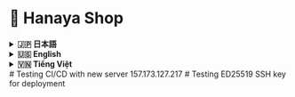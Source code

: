# 🌸 Hanaya Shop

<details>
<summary><strong>🇯🇵 日本語</strong></summary>

## 目次

-   [🔗 リンク](#links-jp)
-   [🛠️ インストール/セットアップのご案内](#install-jp)
-   [概要](#overview-jp)
-   [🎯 プロジェクト目的](#goals-jp)
-   [🌟 機能](#features-jp)
    -   [👤 顧客向け](#customers-jp)
    -   [🛠️ 管理者向け](#admin-section)
-   [🛠️ 技術スタック](#tech-jp)
    -   [💡 ハイライトと実運用効果](#highlights-jp)
-   [🗂️ ディレクトリ構成](#structure-jp)
-   [🚀 今後の改善点](#future-jp)

## 🔗 リンク <a id="links-jp"></a>

-   ウェブサイト: [Hanaya Shop](http://hanayashop.com)
-   デモ動画: [YouTube デモ](https://youtu.be/MLeE64xe4O0)

## 🎯 テスト用アカウント <a id="test-accounts-jp"></a>

**Hanaya Shopを登録前に体験してみてください！** 以下のテストアカウントを使用して、新しいアカウントを作成することなく、すべての顧客向け機能を完全無料でお試しいただけます。

| メールアドレス              | パスワード   | 備考                    |
|-----------------------------|-------------|------------------------|
| testuser0@gmail.com         | 123456789   | 完全無料でご利用可能      |
| testuser1@gmail.com         | 123456789   | 全機能をお試しできます    |
| testuser2@gmail.com         | 123456789   | お気軽にご体験ください    |
| testuser3@gmail.com         | 123456789   | 安心してご利用ください    |
| testuser4@gmail.com         | 123456789   | すべて無料です          |
| testuser5@gmail.com         | 123456789   | ご自由にお使いください    |
| testuser6@gmail.com         | 123456789   | 制限なくご利用可能      |
| testuser7@gmail.com         | 123456789   | 気軽にお試しください      |
| testuser8@gmail.com         | 123456789   | 完全フリーアクセス      |
| testuser9@gmail.com         | 123456789   | 無料体験アカウント      |

💡 **使用方法**: ログインページでいずれかのアカウントでログインし、商品閲覧・購入・チャットボット・多言語切替など、顧客向け機能を自由にお試しください。

## 🛠️ インストール/セットアップのご案内 <a id="install-jp"></a>

-   本番環境（Production）: [DEPLOYMENT_GUIDE.md](./%23GUIDE/DEPLOYMENT_GUIDE.md)
-   開発環境（Developing）: [README_DEV.md](./%23GUIDE/README_DEV.md)

![Hanaya Shop Hero Banner](.github/images/jp/hero-banner.png)
<div align="center">

_メインページのイメージ_

</div>

## 概要 <a id="overview-jp"></a>

ベトナムでは、特に祝祭期に、鮮度が短い花が売れ残り、価値を生む前に廃棄されてしまう課題が存在します。販売機会の逸失と需要とのミスマッチが、事業者の損失と社会的な無駄を生み出しています。

**Hanaya Shop**は、この「もったいない」をテクノロジーで減らすために生まれたオンライン・フラワーショップです。販売者の露出を広げ、顧客との接点を増やし、最適なタイミングで最適な顧客に花を届ける——そのためのプロダクトとして設計されています。直感的なUI/UX、堅牢な在庫・注文・決済ドメイン、運用に耐える管理機能を備え、将来的には販売者と顧客のマッチングをさらに高度化して、廃棄ゼロに近づけることを目指します。

<div align="center">
<img src=".github/images/all/trash1.png" alt="poor flower" width="800"/>

_花の廃棄問題の実態_

</div>

---

## 🎯 プロジェクト目的 <a id="goals-jp"></a>

-   現実の課題（廃棄）に向き合い、販売機会と需要のマッチングを最適化する
-   花屋向けにシンプルで拡張性の高いECプラットフォームを提供し、導入/運用コストを下げる
-   在庫・注文・決済の業務を安全に自動化し、人的ミスを減らす
-   管理者ダッシュボードで売上・在庫・人気商品などを可視化し、意思決定を高速化する
-   将来的な外部連携（決済、地図、通知、レコメンド）に備えた拡張性を確保する

---

## 🌟 機能 <a id="features-jp"></a>

### 👤 顧客向け <a id="customers-jp"></a>

-   商品一覧・詳細、カテゴリ/用途/価格のフィルタリング
-   ベストセラーや特価商品のハイライト表示
-   カート、注文作成、購入履歴
-   多言語切替（日本語/英語/ベトナム語）
-   注文ステータスに応じたメール通知
-   チャットボットによる購買サポート
-   直感的な住所選択（地図API連携）
-   多様な決済手段（代金引換、銀行カード、PayPal）

<div align="center">

<img src=".github/images/jp/customer-features.png" alt="Customer Features Screenshot" width="850"/>

<img src=".github/images/jp/customer-features2.png" alt="Customer Features Screenshot" width="850"/>
<img src=".github/images/jp/customer-features3.png" alt="Customer Features Screenshot" width="850"/>

</div>

### 🛠️ 管理者向け <a id="admin-section"></a>

-   商品カテゴリ・商品 CRUD（表示/非表示切替含む）
-   注文の承認/キャンセル/ステータス更新、効率的な処理 UI
-   在庫監視（売り切れ/閾値接近の把握）
-   月次売上などのダッシュボード指標・統計
-   顧客管理、購入傾向の把握

<div align="center">

<img src=".github/images/jp/admin-dashboard.png" alt="Admin Dashboard Screenshot" width="850"/>

<img src=".github/images/jp/order.png" alt="Admin Dashboard Screenshot" width="850"/>

</div>

---

## 🛠️ 技術スタック <a id="tech-jp"></a>

| 技術           | 目的                           |
| -------------- | ------------------------------ |
| PHP 8.2        | バックエンド開発               |
| Laravel 12.2   | PHP バックエンドフレームワーク |
| JavaScript     | フロントエンド開発             |
| Vite           | 高速フロントエンドビルド       |
| Blade          | サーバーサイド UI テンプレート |
| Tailwind CSS   | UI デザイン                    |
| TinyMCE        | リッチテキストエディタ         |
| MySQL          | データベース                   |
| Redis          | キャッシュ・キュー             |
| nginx          | Web サーバー                   |
| Docker Compose | パッケージ化・デプロイ         |

### 💡 ハイライトと実運用効果（Highlights & Impact） <a id="highlights-jp"></a>

-   Docker Compose: 環境差異を排除し、1コマンドで導入。本番更新はイメージ差し替えで安全・迅速。
-   SSR + Tailwind: 初期表示が速くSEOに有利。離脱率を抑制し、コンバージョン改善。
-   キュー（Redis）: メール通知や重い処理を非同期化し、応答速度を安定化。
-   チャットボット: 購入前の疑問解消を自動化し、カゴ落ちを削減。
-   TinyMCE: 記事/販促の表現力向上で集客を強化。
-   複数決済（代金引換・カード・PayPal）: 決済ハードルを下げ、成約率を向上。

<div align="center">
<img src=".github/images/all/performance.png" alt="pagespeed.web.dev" width="850"/>

_pagespeed.web.dev_

<img src=".github/images/all/performance2.png" alt="webpagetest.org" width="850"/>

_webpagetest.org_

**_システムパフォーマンス指標_**

</div>

---

## 🗂️ ディレクトリ構成 <a id="structure-jp"></a>

```bash
hanaya-shop/
├── app/                # コントローラー、モデル、サービス
│   ├── Console/        # Artisanコマンド
│   ├── Http/           # コントローラー、ミドルウェア、リクエスト
│   ├── Models/         # モデル
│   ├── Notifications/  # 通知
│   ├── Providers/      # サービスプロバイダー
│   ├── Services/       # サービスクラス
│   └── View/           # Bladeコンポーネント
├── bootstrap/          # Laravel初期化
│   └── cache/          # キャッシュ
├── config/             # システム設定
├── database/           # マイグレーション・シーダー・ファクトリー
│   ├── factories/
│   ├── migrations/
│   ├── seeders/
│   └── sql/
├── public/             # 画像・エントリポイント
│   ├── build/
│   ├── fixed_resources/
│   ├── images/
│   └── js/
├── resources/          # CSS・JS・Bladeテンプレート・言語
│   ├── css/
│   ├── js/
│   ├── lang/
│   └── views/
├── routes/             # Web/APIルーティング
│   ├── admin.php
│   ├── auth.php
│   ├── console.php
│   ├── user.php
│   └── web.php
├── storage/            # アップロード・ログ
│   ├── framework/
│   └── logs/
├── tests/              # ユニット・機能テスト
│   ├── Feature/
│   └── Unit/
├── Dockerfile          # Docker設定
├── docker-compose.yml  # Docker環境構築
└── README.md           # ドキュメント
```

## 🚀 今後の改善点 <a id="future-jp"></a>

### I. インフラストラクチャと展開の強化

1. **クラウドインフラのアップグレード**
   - **目的**: AWSまたはAzureサービスを使用してプロジェクトを展開し、スケーラビリティと統合サービスを活用する
   - **現状**: 現在はContaboサービスを使用しており、スケーラビリティが限られている

2. **CI/CDの自動化**
   - **目的**: ソースコード変更時に自動的にデプロイするCI/CDプロセスを強化し、展開時間を短縮
   - **現状**: 基本的なデプロイスクリプトはあるが、自動化されたパイプラインはない

3. **セキュリティ強化**
   - **目的**: SSL証明書を追加し、HTTPSを実装してユーザーセキュリティを向上
   - **現状**: 証明書の基本的な構造は存在するが完全には実装されていない

### II. ユーザーエクスペリエンスの向上

4. **AI強化型チャットボット**
   - **目的**: ChatGPT APIを使用してチャットボットを改良し、よりスマートな応答とユーザーの説明から商品を推薦する機能を実現
   - **現状**: 事前定義されたシナリオに基づく基本的なチャットボットが存在

5. **地図APIの統合**
   - **目的**: Maps APIを追加して、顧客と配送スタッフが正確に位置を特定できるようにする
   - **現状**: 地図連携は実装されていない

6. **インタラクティブ機能**
   - **目的**: ショート動画、ミニゲーム、クーポンを追加して、買い物中のエンゲージメントを高める
   - **現状**: これらのインタラクティブ機能はまだ実装されていない

7. **注文追跡の強化**
   - **目的**: 注文追跡機能と配送スタッフ向け追跡ページを追加
   - **現状**: 詳細な追跡なしの基本的な注文管理が存在

### III. 管理・運用の改善

8. **管理者向け静的コンテンツ管理**
   - **目的**: fixed-resources内の画像やテキストを管理するための管理ページを追加し、コンテンツ編集を容易にする
   - **現状**: 静的リソースは`public/fixed_resources`に保存されているが、管理インターフェースがない

9. **動的コンテンツの多言語対応**
   - **目的**: データベースに保存されているコンテンツに対する多言語機能を開発
   - **現状**: 現在は静的コンテンツのみが複数言語に対応

10. **商品分類のためのOOP適用**
    - **目的**: 商品タイプをより良く管理するためにOOPでコードアーキテクチャを改善
    - **現状**: 商品モデルの構造は存在するが階層的な実装はされていない

### IV. ビジネスと拡張の改善

11. **実際の決済連携**
    - **目的**: 銀行や電子ウォレットと連携して実際の決済処理を行う
    - **現状**: PaymentServiceの構造は存在するが、実際の決済ゲートウェイとの連携はない

12. **マーケットプレイス展開**
    - **目的**: 単一ショップではなく、複数の出店者を持つEコマースプラットフォームに発展
    - **現状**: 現在は単一店舗モデルとして運営

---

</details>

<details>
<summary><strong>🇺🇸 English</strong></summary>

## Table of Contents

-   [🔗 Links](#links-en)
-   [🛠️ Installation / Setup](#install-en)
-   [Overview](#overview-en)
-   [🎯 Project Goals](#goals-en)
-   [🌟 Features](#features-en)
    -   [👤 For Customers](#customers-en)
    -   [🛠️ For Admins](#admin-en)
-   [🛠️ Technologies Used](#tech-en)
    -   [💡 Highlights & Real-world Impact](#highlights-en)
-   [🗂️ Project Structure](#structure-en)
-   [🚀 Future Improvements](#future-en)

## 🔗 Links <a id="links-en"></a>

-   Website: [Hanaya Shop](http://hanayashop.com)
-   Demo video: [YouTube Demo](https://youtu.be/MLeE64xe4O0)

## 🎯 Test Accounts <a id="test-accounts-en"></a>

**Experience Hanaya Shop before registering!** Use one of the following test accounts to explore all customer features completely free without creating a new account.

| Email                      | Password    | Note                              |
|----------------------------|-------------|-----------------------------------|
| testuser0@gmail.com        | 123456789   | Completely free to use            |
| testuser1@gmail.com        | 123456789   | Try all features                  |
| testuser2@gmail.com        | 123456789   | Feel free to explore              |
| testuser3@gmail.com        | 123456789   | Safe to use                       |
| testuser4@gmail.com        | 123456789   | Everything is free                |
| testuser5@gmail.com        | 123456789   | Use freely                        |
| testuser6@gmail.com        | 123456789   | No restrictions                   |
| testuser7@gmail.com        | 123456789   | Casual testing welcome            |
| testuser8@gmail.com        | 123456789   | Full free access                  |
| testuser9@gmail.com        | 123456789   | Free trial account                |

💡 **How to use**: Log in with any of these accounts on the login page and freely explore all customer features such as browsing, purchasing, chatbot, and language switching.

## 🛠️ Installation / Setup <a id="install-en"></a>

-   Production guide: [DEPLOYMENT_GUIDE.md](./%23GUIDE/DEPLOYMENT_GUIDE.md)
-   Development guide: [README_DEV.md](./%23GUIDE/README_DEV.md)

![Hanaya Shop Hero Banner](.github/images/en/hero-banner.png)
<div align="center">

_Main page visualization_

</div>

## Overview <a id="overview-en"></a>

In Vietnam, especially during holidays, many fresh flowers are wasted because freshness is short and buyers are not reached in time. This mismatch between supply and demand hurts sellers and creates social waste.

**Hanaya Shop** is built to tackle this real problem. It expands exposure for sellers, increases buyer touchpoints, and helps every flower meet the right customer at the right time. With modern, intuitive UX, a reliable Laravel backend, SSR-first rendering, and a pragmatic domain model for inventory, orders, and payments, the platform is production-ready and designed to evolve toward smarter buyer–seller matching and near-zero waste.

<div align="center">
<img src=".github/images/all/trash1.png" alt="poor flower" width="800"/>

_Real-world image of flower waste problem_

</div>

---

## 🎯 Project Goals <a id="goals-en"></a>

-   Confront the real-world waste problem by improving the match between supply and demand
-   Offer a simple, extensible platform that lowers deployment and operating costs for flower shops
-   Automate inventory, ordering, and payments safely to reduce human error
-   Provide actionable insights via dashboards (revenue, stock, best-sellers) to speed decision-making
-   Keep the architecture open for future integrations (payments, maps, notifications, recommendations)

---

## 🌟 Features <a id="features-en"></a>

### 👤 For Customers <a id="customers-en"></a>

-   Product catalog and details with category/occasion/price filters
-   Best-seller and special-deal highlights
-   Cart, checkout, and order history
-   Multi-language switching (e.g., Japanese/English/Vietnamese)
-   Email notifications for order status updates
-   Chatbot assistance during browsing and checkout
-   Multiple payment options: Cash on Delivery (COD), bank card, PayPal

<div align="center">

<img src=".github/images/en/customer-features.png" alt="Customer Features Screenshot" width="850"/>

<img src=".github/images/en/customer-features2.png" alt="Customer Features Screenshot" width="850"/>
<img src=".github/images/en/customer-features3.png" alt="Customer Features Screenshot" width="850"/>

</div>

### 🛠️ For Admins <a id="admin-en"></a>

-   Category and product CRUD with visibility toggles
-   Efficient order processing (approve/cancel/update status)
-   Inventory monitoring (low-stock alerts)
-   KPIs and dashboards including monthly revenue tracking
-   Customer management and purchasing insights

<div align="center">

<img src=".github/images/en/admin-dashboard.png" alt="Admin Dashboard Screenshot" width="850"/>

<img src=".github/images/en/order.png" alt="Admin Dashboard Screenshot" width="850"/>

</div>

---

## 🛠️ Technologies Used <a id="tech-en"></a>

| Technology     | Purpose                  |
| -------------- | ------------------------ |
| PHP 8.2        | Backend programming      |
| Laravel 12.2   | PHP backend framework    |
| JavaScript     | Frontend programming     |
| Vite           | Fast frontend build tool |
| Blade          | Server-side UI templates |
| Tailwind CSS   | UI design                |
| TinyMCE        | Rich text editor         |
| MySQL          | Database                 |
| Redis          | Cache & queue            |
| nginx          | Web server               |
| Docker Compose | Packaging & deployment   |

### 💡 Highlights & Real-world Impact <a id="highlights-en"></a>

-   Docker Compose: One-command installs and safe, image-based production updates; eliminates environment drift.
-   SSR + Tailwind: Faster first paint and better SEO; reduces bounce and improves conversion.
-   Queues (Redis): Offloads email and heavy tasks; keeps requests fast and stable.
-   Chatbot: Automates pre-purchase Q&A; reduces cart abandonment.
-   TinyMCE: Better, richer promotional content; improves engagement.
-   Multiple payments (COD, bank card, PayPal): Lowers checkout friction; increases successful payments.

<div align="center">
<img src=".github/images/all/performance.png" alt="pagespeed.web.dev" width="850"/>

_pagespeed.web.dev_

<img src=".github/images/all/performance2.png" alt="webpagetest.org" width="850"/>

_webpagetest.org_

**_System performance metrics_**

</div>

---

## 🗂️ Project Structure <a id="structure-en"></a>

```bash
hanaya-shop/
├── app/                # Controllers, models, services
│   ├── Console/        # Artisan commands
│   ├── Http/           # Controllers, middleware, requests
│   ├── Models/         # Models
│   ├── Notifications/  # Notifications
│   ├── Providers/      # Service providers
│   ├── Services/       # Service classes
│   └── View/           # Blade components
├── bootstrap/          # Laravel initialization
│   └── cache/          # Cache
├── config/             # System configuration
├── database/           # Migrations, seeders, factories
│   ├── factories/
│   ├── migrations/
│   ├── seeders/
│   └── sql/
├── public/             # Images & entry point
│   ├── build/
│   ├── fixed_resources/
│   ├── images/
│   └── js/
├── resources/          # CSS, JS, Blade templates, languages
│   ├── css/
│   ├── js/
│   ├── lang/
│   └── views/
├── routes/             # Web/API routing
│   ├── admin.php
│   ├── auth.php
│   ├── console.php
│   ├── user.php
│   └── web.php
├── storage/            # Uploads, logs
│   ├── framework/
│   └── logs/
├── tests/              # Unit & feature tests
│   ├── Feature/
│   └── Unit/
├── Dockerfile          # Docker configuration
├── docker-compose.yml  # Docker setup
└── README.md           # Documentation
```

## 🚀 Future Improvements <a id="future-en"></a>

### I. Infrastructure & Deployment Enhancements

1. **Cloud Infrastructure Upgrade**
   - **Purpose**: Utilize AWS or Azure services for project deployment, leveraging scalability and integrated services
   - **Current Status**: Currently using Contabo services with limited scalability options

2. **Automated CI/CD**
   - **Purpose**: Enhance CI/CD process to automate deployment when source code changes, reducing deployment time
   - **Current Status**: Basic deployment scripts exist but without an automated pipeline

3. **Enhanced Security**
   - **Purpose**: Add SSL certificates and implement HTTPS for increased user security
   - **Current Status**: Basic structure for certificates exists but not fully implemented

### II. User Experience Improvements

4. **AI-Enhanced Chatbot**
   - **Purpose**: Improve the chatbot using ChatGPT API for smarter responses and product recommendations from user descriptions
   - **Current Status**: A basic chatbot exists that works on predefined scenarios

5. **Maps Integration**
   - **Purpose**: Add Maps API to help customers and delivery personnel accurately locate addresses
   - **Current Status**: No map integration implemented

6. **Interactive Features**
   - **Purpose**: Add short videos, mini-games, and vouchers to increase engagement during shopping
   - **Current Status**: These interactive features are not yet implemented

7. **Order Tracking Enhancement**
   - **Purpose**: Add order tracking functionality and a tracking page for delivery personnel
   - **Current Status**: Basic order management exists without detailed tracking

### III. Management & Operational Improvements

8. **Admin Static Content Management**
   - **Purpose**: Add a management page for Images and Text in fixed-resources to facilitate content editing
   - **Current Status**: Static resources are stored in `public/fixed_resources` but lack a management interface

9. **Multi-language for Dynamic Content**
   - **Purpose**: Develop multi-language capability for database-stored content
   - **Current Status**: Currently only static content supports multiple languages

10. **OOP for Product Classification**
    - **Purpose**: Improve code architecture with OOP to better manage product types
    - **Current Status**: Product model structure exists but without full hierarchical implementation

### IV. Business & Expansion Improvements

11. **Real Payment Integration**
    - **Purpose**: Integrate with banks and e-wallets for actual payment processing
    - **Current Status**: PaymentService structure exists but without real payment gateway integration

12. **Marketplace Expansion**
    - **Purpose**: Evolve into an e-commerce platform with multiple sellers instead of a single shop
    - **Current Status**: Currently operating as a single store model

---

</details>

<details>
<summary><strong>🇻🇳 Tiếng Việt</strong></summary>

## Mục lục

-   [🔗 Đường dẫn](#links-vi)
-   [🛠️ Hướng dẫn cài đặt / thiết lập](#install-vi)
-   [Giới thiệu](#overview-vi)
-   [🎯 Mục tiêu dự án](#goals-vi)
-   [🌟 Tính năng](#features-vi)
    -   [👤 Trang người dùng](#customers-vi)
    -   [🛠️ Trang quản trị](#admin-vi)
-   [🛠️ Công nghệ sử dụng](#tech-vi)
    -   [💡 Điểm nổi bật & Hiệu quả thực tế](#highlights-vi)
-   [🗂️ Cấu trúc dự án](#structure-vi)
-   [🚀 Cải tiến trong tương lai](#future-vi)

## 🔗 Đường dẫn <a id="links-vi"></a>

-   Trang web: [Hanaya Shop](http://hanayashop.com)
-   Video demo: [YouTube Demo](https://youtu.be/MLeE64xe4O0)

## 🎯 Tài khoản test <a id="test-accounts-vi"></a>

**Trải nghiệm Hanaya Shop trước khi đăng ký!** Sử dụng một trong những tài khoản test dưới đây để khám phá toàn bộ chức năng dành cho khách hàng hoàn toàn miễn phí mà không cần tạo tài khoản mới.

| Email                      | Mật khẩu    | Ghi chú                           |
|----------------------------|-------------|-----------------------------------|
| testuser0@gmail.com        | 123456789   | Hoàn toàn miễn phí sử dụng        |
| testuser1@gmail.com        | 123456789   | Thử tất cả tính năng              |
| testuser2@gmail.com        | 123456789   | Cứ thoải mái khám phá             |
| testuser3@gmail.com        | 123456789   | An toàn khi sử dụng               |
| testuser4@gmail.com        | 123456789   | Mọi thứ đều miễn phí              |
| testuser5@gmail.com        | 123456789   | Sử dụng tự do                     |
| testuser6@gmail.com        | 123456789   | Không có hạn chế                  |
| testuser7@gmail.com        | 123456789   | Thử nghiệm thoải mái              |
| testuser8@gmail.com        | 123456789   | Truy cập miễn phí đầy đủ          |
| testuser9@gmail.com        | 123456789   | Tài khoản thử nghiệm miễn phí     |

💡 **Cách sử dụng**: Đăng nhập bằng bất kỳ tài khoản nào trong số này trên trang đăng nhập và tự do khám phá các chức năng khách hàng như xem sản phẩm, mua hàng, chatbot, đổi ngôn ngữ.

## 🛠️ Hướng dẫn cài đặt / thiết lập <a id="install-vi"></a>

-   Production: [DEPLOYMENT_GUIDE.md](./%23GUIDE/DEPLOYMENT_GUIDE.md)
-   Developing: [README_DEV.md](./%23GUIDE/README_DEV.md)

![Hanaya Shop Hero Banner](.github/images/vi/hero-banner.png)
<div align="center">

_Hình ảnh trang chủ_

</div>

## Giới thiệu <a id="overview-vi"></a>

Ở Việt Nam, đặc biệt vào các dịp lễ Tết, rất nhiều bông hoa bị bỏ đi do thời gian tươi ngắn và người bán không kịp tiếp cận đúng khách hàng. Sự lệch pha giữa cung và cầu gây lãng phí xã hội và thiệt hại cho người bán.

**Hanaya Shop** được xây dựng để giải quyết vấn đề thực tế đó. Nền tảng giúp mở rộng mức độ hiển thị của cửa hàng, tăng điểm chạm với khách hàng, và đưa mỗi bông hoa đến đúng người, đúng thời điểm. Ứng dụng có UI/UX hiện đại, backend Laravel tin cậy, SSR nhanh, và mô hình nghiệp vụ thực tế cho tồn kho, đơn hàng, thanh toán. Tầm nhìn dài hạn là tăng cường kết nối người bán–người mua, tiến tới giảm thiểu hoa bị lãng phí đến mức thấp nhất.

<div align="center">
<img src=".github/images/all/trash1.png" alt="poor flower" width="800"/>

_Hình ảnh thực tế cho vấn đề hoa bị lãng phí_

</div>

---

## 🎯 Mục tiêu dự án <a id="goals-vi"></a>

-   Trực diện bài toán lãng phí bằng cách tối ưu kết nối cung–cầu và tăng chuyển đổi
-   Cung cấp nền tảng đơn giản, dễ mở rộng, giảm chi phí triển khai/vận hành cho cửa hàng
-   Tự động hóa an toàn các quy trình tồn kho, đặt hàng, thanh toán để giảm sai sót
-   Cung cấp dashboard số liệu (doanh thu, tồn kho, bán chạy) hỗ trợ quyết định nhanh
-   Mở đường cho tích hợp tương lai (thanh toán, bản đồ, thông báo, gợi ý sản phẩm)

---

## 🌟 Tính năng <a id="features-vi"></a>

### 👤 Trang người dùng <a id="customers-vi"></a>

-   Danh mục/chi tiết sản phẩm, lọc theo loại/dịp/giá
-   Nổi bật Best Seller, ưu đãi giảm giá mạnh
-   Giỏ hàng, đặt hàng, lịch sử mua
-   Đổi ngôn ngữ (Nhật/Anh/Việt)
-   Thông báo qua email theo trạng thái đơn hàng
-   Chatbot hỗ trợ tư vấn
-   Thanh toán đa dạng: Thanh toán khi nhận hàng (COD), thẻ ngân hàng, PayPal
<div align="center">

<img src=".github/images/vi/customer-features.png" alt="Customer Features Screenshot" width="850"/>

<img src=".github/images/vi/customer-features2.png" alt="Customer Features Screenshot" width="850"/>
<img src=".github/images/vi/customer-features3.png" alt="Customer Features Screenshot" width="850"/>

</div>

### 🛠️ Trang quản trị <a id="admin-vi"></a>

-   Quản lý danh mục, sản phẩm (CRUD, bật/tắt hiển thị)
-   Xử lý đơn hàng tiện lợi (duyệt/huỷ/cập nhật trạng thái)
-   Theo dõi tồn kho (cảnh báo sắp hết hàng)
-   Thống kê/KPI, theo dõi doanh thu hàng tháng
-   Quản lý khách hàng, phân tích hành vi mua

<div align="center">

<img src=".github/images/vi/admin-dashboard.png" alt="Admin Dashboard Screenshot" width="850"/>

<img src=".github/images/vi/order.png" alt="Admin Dashboard Screenshot" width="850"/>

</div>

---

## 🛠️ Công nghệ sử dụng <a id="tech-vi"></a>

| Công nghệ      | Mục đích sử dụng           |
| -------------- | -------------------------- |
| PHP 8.2        | Lập trình backend          |
| Laravel 12.2   | Framework backend PHP      |
| JavaScript     | Lập trình frontend         |
| Vite           | Build frontend nhanh       |
| Blade          | Giao diện phía server      |
| Tailwind CSS   | Thiết kế giao diện         |
| TinyMCE        | Soạn thảo văn bản nâng cao |
| MySQL          | Cơ sở dữ liệu              |
| Redis          | Cache & queue              |
| nginx          | Web server                 |
| Docker Compose | Đóng gói & triển khai      |

### 💡 Điểm nổi bật & Hiệu quả thực tế <a id="highlights-vi"></a>

-   Docker Compose: Cài đặt 1 lệnh, cập nhật an toàn bằng cách thay image; loại bỏ sai lệch môi trường.
-   SSR + Tailwind: Hiển thị đầu nhanh, tốt cho SEO; giảm bounce và tăng chuyển đổi.
-   Hàng đợi (Redis): Đẩy email và tác vụ nặng sang nền; giữ request nhanh và ổn định.
-   Chatbot: Tự động giải đáp trước khi mua; giảm tỷ lệ bỏ giỏ hàng.
-   TinyMCE: Nội dung tiếp thị giàu hình ảnh; tăng tương tác.
-   Thanh toán đa dạng (COD, thẻ ngân hàng, PayPal): Giảm ma sát khi checkout; tăng tỉ lệ thanh toán thành công.

<div align="center">
<img src=".github/images/all/performance.png" alt="pagespeed.web.dev" width="850"/>

_pagespeed.web.dev_

<img src=".github/images/all/performance2.png" alt="webpagetest.org" width="850"/>

_webpagetest.org_

**_Chỉ số hiệu suất hệ thống_**

</div>

---

## 🗂️ Cấu trúc dự án <a id="structure-vi"></a>

```bash
hanaya-shop/
├── app/                # Controller, model, service
│   ├── Console/        # Artisan command
│   ├── Http/           # Controller, middleware, request
│   ├── Models/         # Model
│   ├── Notifications/  # Notification
│   ├── Providers/      # Service provider
│   ├── Services/       # Service class
│   └── View/           # Blade component
├── bootstrap/          # Khởi tạo Laravel
│   └── cache/          # Cache
├── config/             # Cấu hình hệ thống
├── database/           # Migration, seeder, factory
│   ├── factories/
│   ├── migrations/
│   ├── seeders/
│   └── sql/
├── public/             # Hình ảnh, entry point
│   ├── build/
│   ├── fixed_resources/
│   ├── images/
│   └── js/
├── resources/          # CSS, JS, Blade template, ngôn ngữ
│   ├── css/
│   ├── js/
│   ├── lang/
│   └── views/
├── routes/             # Tuyến web/API
│   ├── admin.php
│   ├── auth.php
│   ├── console.php
│   ├── user.php
│   └── web.php
├── storage/            # Upload, log
│   ├── framework/
│   └── logs/
├── tests/              # Unit test & feature test
│   ├── Feature/
│   └── Unit/
├── Dockerfile          # Docker config
├── docker-compose.yml  # Docker setup
└── README.md           # Tài liệu dự án
```

## 🚀 Cải tiến trong tương lai <a id="future-vi"></a>

### I. Cải tiến hạ tầng và triển khai

1. **Nâng cấp hạ tầng đám mây**
   - **Mục đích**: Sử dụng dịch vụ của AWS hoặc Azure để triển khai dự án, tận dụng khả năng mở rộng và các dịch vụ tích hợp
   - **Hiện trạng**: Hiện đang sử dụng dịch vụ của Contabo với hạn chế về khả năng mở rộng

2. **CI/CD tự động hóa**
   - **Mục đích**: Cải tiến quy trình CI/CD để tự động hóa khi có thay đổi mã nguồn, giúp giảm thời gian triển khai
   - **Hiện trạng**: Đã có các script triển khai cơ bản nhưng chưa có pipeline tự động

3. **Bảo mật nâng cao**
   - **Mục đích**: Thêm chứng chỉ SSL và áp dụng HTTPS để tăng tính bảo mật cho người dùng
   - **Hiện trạng**: Đã có cấu trúc cơ bản cho chứng chỉ nhưng chưa triển khai đầy đủ

### II. Cải tiến trải nghiệm người dùng

4. **Nâng cao Chatbot với AI**
   - **Mục đích**: Cải tiến Chatbot sử dụng API của ChatGPT để trả lời thông minh hơn, có khả năng đề xuất sản phẩm từ mô tả của người dùng
   - **Hiện trạng**: Đã có chatbot đơn giản hoạt động dựa trên kịch bản cố định

5. **Tích hợp bản đồ**
   - **Mục đích**: Thêm API Maps giúp khách hàng và người giao dễ dàng xác định vị trí chính xác
   - **Hiện trạng**: Chưa triển khai tích hợp bản đồ

6. **Tăng tính tương tác**
   - **Mục đích**: Thêm short video, mini game, voucher để tăng sự hứng thú khi mua hàng
   - **Hiện trạng**: Chưa triển khai các tính năng tương tác này

7. **Cải tiến theo dõi đơn hàng**
   - **Mục đích**: Thêm chức năng theo dõi đơn hàng và trang theo dõi cho người giao hàng
   - **Hiện trạng**: Có quản lý đơn hàng cơ bản nhưng chưa có tracking chi tiết

### III. Cải tiến quản lý và vận hành

8. **Quản lý nội dung tĩnh cho admin**
   - **Mục đích**: Thêm trang quản lý Ảnh, Text trong fixed-resources bên Admin để dễ sửa đổi nội dung
   - **Hiện trạng**: Các tài nguyên tĩnh đã được lưu trong `public/fixed_resources` nhưng chưa có giao diện quản lý

9. **Đa ngôn ngữ cho dữ liệu động**
   - **Mục đích**: Phát triển khả năng đa ngôn ngữ cho cả nội dung được lưu trong cơ sở dữ liệu
   - **Hiện trạng**: Hiện chỉ hỗ trợ đa ngôn ngữ cho nội dung tĩnh

10. **Áp dụng OOP cho phân loại sản phẩm**
    - **Mục đích**: Cải tiến kiến trúc code theo hướng OOP để quản lý tốt hơn các loại mặt hàng
    - **Hiện trạng**: Đã có cấu trúc model sản phẩm nhưng chưa phân cấp đầy đủ

### IV. Cải tiến kinh doanh và mở rộng

11. **Tích hợp thanh toán thực tế**
    - **Mục đích**: Liên kết với ngân hàng, ví điện tử để có hệ thống thanh toán thực tế
    - **Hiện trạng**: Đã có PaymentService nhưng chưa tích hợp với dịch vụ thanh toán thật

12. **Mở rộng thành marketplace**
    - **Mục đích**: Phát triển thành sàn thương mại điện tử với nhiều người bán thay vì một cửa hàng đơn lẻ
    - **Hiện trạng**: Hiện đang vận hành theo mô hình cửa hàng đơn

---

</details>#   T e s t i n g   C I / C D   w i t h   n e w   s e r v e r   1 5 7 . 1 7 3 . 1 2 7 . 2 1 7 
 
 #   T e s t i n g   E D 2 5 5 1 9   S S H   k e y   f o r   d e p l o y m e n t 
 
 